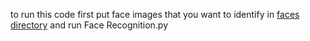 to run this code first put face images that you want to identify in [faces directory](./faces) and run Face Recognition.py 
